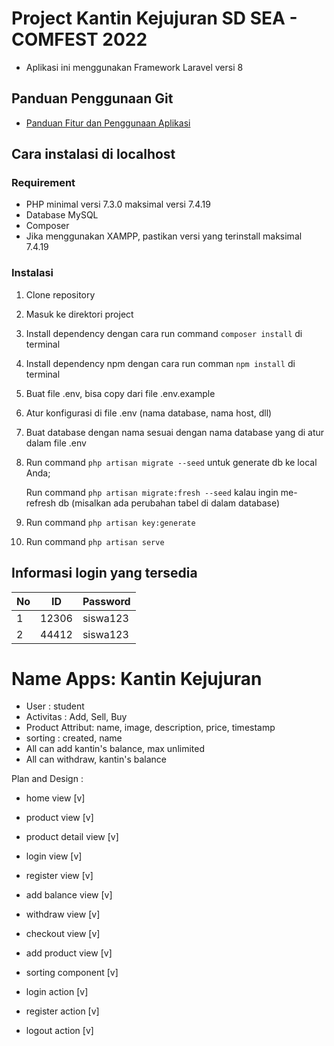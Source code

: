 # Project Kantin Kejujuran SD SEA - COMFEST 2022

- Aplikasi ini menggunakan Framework Laravel versi 8
## Panduan Penggunaan Git

* [Panduan Fitur dan Penggunaan Aplikasi](https://github.com/EkoSetiyo13/kantin-kejujuran-comfest/Panduan.md)

## Cara instalasi di localhost
### Requirement
- PHP minimal versi 7.3.0 maksimal versi 7.4.19
- Database MySQL
- Composer
- Jika menggunakan XAMPP, pastikan versi yang terinstall maksimal 7.4.19

### Instalasi
1. Clone repository
2. Masuk ke direktori project
3. Install dependency dengan cara run command `composer install` di terminal
4. Install dependency npm dengan cara run comman `npm install` di terminal
5. Buat file .env, bisa copy dari file .env.example
6. Atur konfigurasi di file .env (nama database, nama host, dll)
7. Buat database dengan nama sesuai dengan nama database yang di atur dalam file .env
8. Run command `php artisan migrate --seed` untuk generate db ke local Anda;
   
   Run command `php artisan migrate:fresh --seed` kalau ingin me-refresh db (misalkan ada perubahan tabel di dalam database)
90. Run command `php artisan key:generate`
10. Run command `php artisan serve`


## Informasi login yang tersedia
| No | ID | Password |
| ------------- | ------------- | ------------- |
| 1 | 12306  |  siswa123  |
| 2 | 44412  | siswa123  |


# Name Apps: Kantin Kejujuran
- User : student
- Activitas : Add, Sell, Buy
- Product Attribut: name, image, description, price, timestamp
- sorting : created, name
- All can add kantin's balance, max unlimited
- All can withdraw, kantin's balance

Plan and Design :
- home view [v]
- product view [v]
- product detail view [v]
- login view [v] 
- register view [v]
- add balance view [v]
- withdraw view [v]
- checkout view [v]
- add product view [v]
- sorting component [v]

- login action [v]
- register action [v]
- logout action [v]



